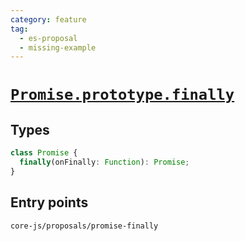 ```yaml
---
category: feature
tag:
  - es-proposal
  - missing-example
---
```


# [`Promise.prototype.finally`](https://github.com/tc39/proposal-promise-finally)

## Types

```ts
class Promise {
  finally(onFinally: Function): Promise;
}
```

## Entry points

```
core-js/proposals/promise-finally
```
